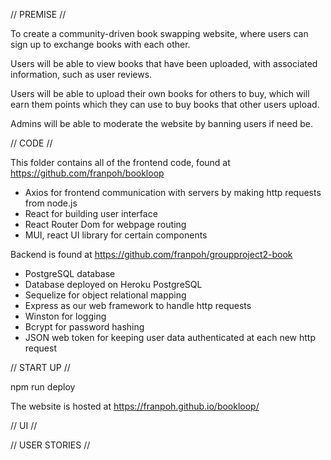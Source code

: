 // PREMISE //

To create a community-driven book swapping website, where users can sign up to exchange books with each other. 

Users will be able to view books that have been uploaded, with associated information, such as user reviews.

Users will be able to upload their own books for others to buy, which will earn them points which they can use to buy books that other users upload.

Admins will be able to moderate the website by banning users if need be. 



// CODE //

This folder contains all of the frontend code, found at https://github.com/franpoh/bookloop

- Axios for frontend communication with servers by making http requests from node.js
- React for building user interface
- React Router Dom for webpage routing
- MUI, react UI library for certain components

Backend is found at https://github.com/franpoh/groupproject2-book

- PostgreSQL database
- Database deployed on Heroku PostgreSQL
- Sequelize for object relational mapping
- Express as our web framework to handle http requests
- Winston for logging
- Bcrypt for password hashing
- JSON web token for keeping user data authenticated at each new http request



// START UP //

npm run deploy

The website is hosted at https://franpoh.github.io/bookloop/

//  UI //

// USER STORIES //


